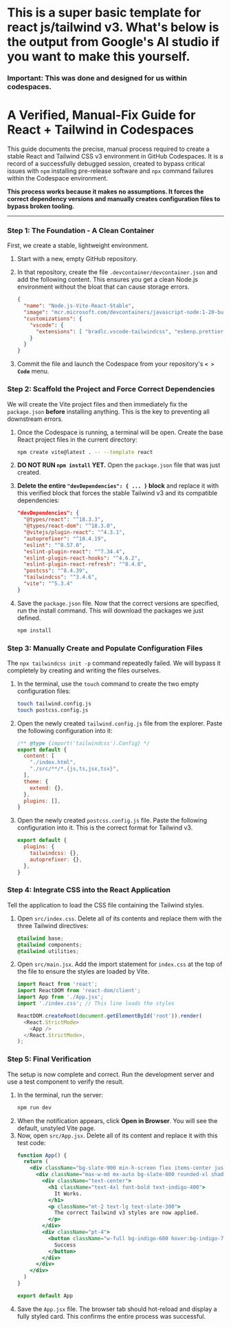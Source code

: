 # This is a super basic template for react js/tailwind v3. What's below is the output from Google's AI studio if you want to make this yourself.

### Important: This was done and designed for us within codespaces.

# A Verified, Manual-Fix Guide for React + Tailwind in Codespaces

This guide documents the precise, manual process required to create a stable React and Tailwind CSS v3 environment in GitHub Codespaces. It is a record of a successfully debugged session, created to bypass critical issues with `npm` installing pre-release software and `npx` command failures within the Codespace environment.

**This process works because it makes no assumptions. It forces the correct dependency versions and manually creates configuration files to bypass broken tooling.**

---

### Step 1: The Foundation - A Clean Container

First, we create a stable, lightweight environment.

1.  Start with a new, empty GitHub repository.
2.  In that repository, create the file `.devcontainer/devcontainer.json` and add the following content. This ensures you get a clean Node.js environment without the bloat that can cause storage errors.

    ```json
    {
      "name": "Node.js-Vite-React-Stable",
      "image": "mcr.microsoft.com/devcontainers/javascript-node:1-20-bullseye",
      "customizations": {
        "vscode": {
          "extensions": [ "bradlc.vscode-tailwindcss", "esbenp.prettier-vscode" ]
        }
      }
    }
    ```
3.  Commit the file and launch the Codespace from your repository's **`< > Code`** menu.

### Step 2: Scaffold the Project and Force Correct Dependencies

We will create the Vite project files and then immediately fix the `package.json` **before** installing anything. This is the key to preventing all downstream errors.

1.  Once the Codespace is running, a terminal will be open. Create the base React project files in the current directory:
    ```bash
    npm create vite@latest . -- --template react
    ```
2.  **DO NOT RUN `npm install` YET.** Open the `package.json` file that was just created.
3.  **Delete the entire `"devDependencies": { ... }` block** and replace it with this verified block that forces the stable Tailwind v3 and its compatible dependencies:

    ```json
    "devDependencies": {
      "@types/react": "^18.3.3",
      "@types/react-dom": "^18.3.0",
      "@vitejs/plugin-react": "^4.3.1",
      "autoprefixer": "^10.4.19",
      "eslint": "^8.57.0",
      "eslint-plugin-react": "^7.34.4",
      "eslint-plugin-react-hooks": "^4.6.2",
      "eslint-plugin-react-refresh": "^0.4.8",
      "postcss": "^8.4.39",
      "tailwindcss": "^3.4.6",
      "vite": "^5.3.4"
    }
    ```
4.  Save the `package.json` file. Now that the correct versions are specified, run the install command. This will download the packages we just defined.
    ```bash
    npm install
    ```

### Step 3: Manually Create and Populate Configuration Files

The `npx tailwindcss init -p` command repeatedly failed. We will bypass it completely by creating and writing the files ourselves.

1.  In the terminal, use the `touch` command to create the two empty configuration files:
    ```bash
    touch tailwind.config.js
    touch postcss.config.js
    ```
2.  Open the newly created `tailwind.config.js` file from the explorer. Paste the following configuration into it:
    ```javascript
    /** @type {import('tailwindcss').Config} */
    export default {
      content: [
        "./index.html",
        "./src/**/*.{js,ts,jsx,tsx}",
      ],
      theme: {
        extend: {},
      },
      plugins: [],
    }
    ```
3.  Open the newly created `postcss.config.js` file. Paste the following configuration into it. This is the correct format for Tailwind v3.
    ```javascript
    export default {
      plugins: {
        tailwindcss: {},
        autoprefixer: {},
      },
    }
    ```

### Step 4: Integrate CSS into the React Application

Tell the application to load the CSS file containing the Tailwind styles.

1.  Open `src/index.css`. Delete all of its contents and replace them with the three Tailwind directives:
    ```css
    @tailwind base;
    @tailwind components;
    @tailwind utilities;
    ```
2.  Open `src/main.jsx`. Add the import statement for `index.css` at the top of the file to ensure the styles are loaded by Vite.
    ```javascript
    import React from 'react';
    import ReactDOM from 'react-dom/client';
    import App from './App.jsx';
    import './index.css'; // This line loads the styles

    ReactDOM.createRoot(document.getElementById('root')).render(
      <React.StrictMode>
        <App />
      </React.StrictMode>,
    );
    ```

### Step 5: Final Verification

The setup is now complete and correct. Run the development server and use a test component to verify the result.

1.  In the terminal, run the server:
    ```bash
    npm run dev
    ```
2.  When the notification appears, click **Open in Browser**. You will see the default, unstyled Vite page.
3.  Now, open `src/App.jsx`. Delete all of its content and replace it with this test code:
    ```jsx
    function App() {
      return (
        <div className="bg-slate-900 min-h-screen flex items-center justify-center font-sans">
          <div className="max-w-md mx-auto bg-slate-800 rounded-xl shadow-2xl overflow-hidden p-8 space-y-4">
            <div className="text-center">
              <h1 className="text-4xl font-bold text-indigo-400">
                It Works.
              </h1>
              <p className="mt-2 text-lg text-slate-300">
                The correct Tailwind v3 styles are now applied.
              </p>
            </div>
            <div className="pt-4">
              <button className="w-full bg-indigo-600 hover:bg-indigo-700 text-white font-bold py-3 px-4 rounded-lg">
                Success
              </button>
            </div>
          </div>
        </div>
      )
    }

    export default App
    ```
4.  Save the `App.jsx` file. The browser tab should hot-reload and display a fully styled card. This confirms the entire process was successful.
